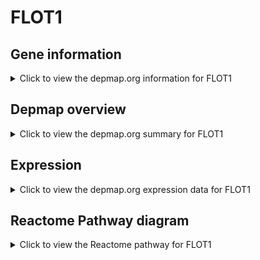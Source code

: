 <h1>FLOT1</h1>

<h2>Gene information</h2>
<details>
  <summary>Click to view the depmap.org information for FLOT1</summary>
  <p><a href="https://depmap.org/portal/gene/FLOT1?tab=about" target="_BLANK">Open page in a new tab...</a></p>
  <iframe src="https://depmap.org/portal/gene/FLOT1?tab=about" style="border:none;width:100%;height:800px"></iframe>
</details>

<h2>Depmap overview</h2>
<details>
  <summary>Click to view the depmap.org summary for FLOT1</summary>
  <p><a href="https://depmap.org/portal/gene/FLOT1?tab=overview" target="_BLANK">Open page in a new tab...</a></p>
  <iframe src="https://depmap.org/portal/gene/FLOT1?tab=overview" style="border:none;width:100%;height:800px"></iframe>
</details>

<h2>Expression</h2>
<details>
  <summary>Click to view the depmap.org expression data for FLOT1</summary>
  <p><a href="https://depmap.org/portal/gene/FLOT1?tab=characterization" target="_BLANK">Open page in a new tab...</a></p>
  <iframe src="https://depmap.org/portal/gene/FLOT1?tab=characterization" style="border:none;width:100%;height:800px"></iframe>
</details>



<h2>Reactome Pathway diagram</h2>
<details>
  <summary>Click to view the Reactome pathway for FLOT1</summary>
  <p><a href="https://reactome.org/PathwayBrowser/#/R-HSA-8849932" target="_BLANK">Open page in a new tab...</a></p>
  <p>Synaptic adhesion-like molecules</p>
<iframe src="https://reactome.org/PathwayBrowser/#/R-HSA-8849932" style="border:none;width:100%;height:800px"></iframe>
</details>



